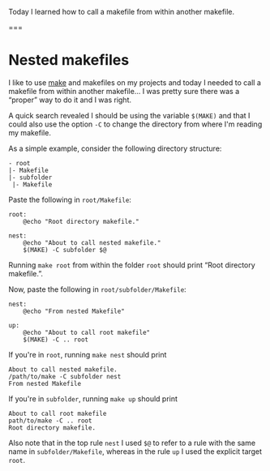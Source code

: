 Today I learned how to call a makefile from within another makefile.

===


# Nested makefiles

I like to use [make](https://www.gnu.org/software/make/manual/make.html) and makefiles on my projects and today I needed to call a makefile from within another makefile...
I was pretty sure there was a “proper” way to do it and I was right.

A quick search revealed I should be using the variable `$(MAKE)` and that I could also use the option `-C` to change the directory from where I'm reading my makefile.

As a simple example, consider the following directory structure:

```
- root
|- Makefile
|- subfolder
 |- Makefile
```

Paste the following in `root/Makefile`:

```make
root:
	@echo "Root directory makefile."

nest:
	@echo "About to call nested makefile."
	$(MAKE) -C subfolder $@
```

Running `make root` from within the folder `root` should print “Root directory makefile.”.

Now, paste the following in `root/subfolder/Makefile`:

```make
nest:
    @echo "From nested Makefile"

up:
    @echo "About to call root makefile"
    $(MAKE) -C .. root
```

If you're in `root`, running `make nest` should print

```
About to call nested makefile.
/path/to/make -C subfolder nest
From nested Makefile
```

If you're in `subfolder`, running `make up` should print

```
About to call root makefile
path/to/make -C .. root
Root directory makefile.
```

Also note that in the top rule `nest` I used `$@` to refer to a rule with the same name in `subfolder/Makefile`, whereas in the rule `up` I used the explicit target `root`.
